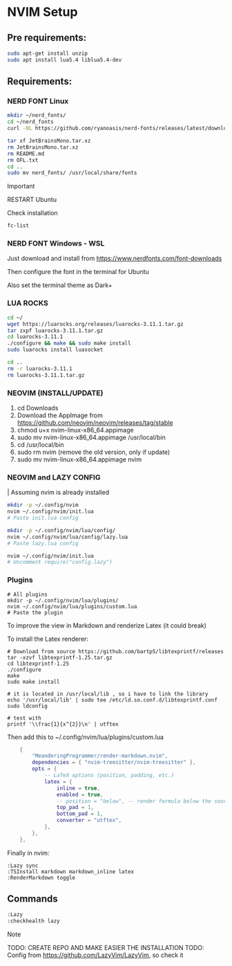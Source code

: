 # NVIM Setup

## Pre requirements:

```bash
sudo apt-get install unzip
sudo apt install lua5.4 liblua5.4-dev
```

## Requirements:

### NERD FONT Linux

```bash
mkdir ~/nerd_fonts/
cd ~/nerd_fonts
curl -OL https://github.com/ryanoasis/nerd-fonts/releases/latest/download/JetBrainsMono.tar.xz

tar xf JetBrainsMono.tar.xz
rm JetBrainsMono.tar.xz
rm README.md
rm OFL.txt
cd ..
sudo mv nerd_fonts/ /usr/local/share/fonts
```
> [!IMPORTANT]  
> RESTART Ubuntu

Check installation
```bash
fc-list
```
### NERD FONT Windows - WSL

Just download and install from https://www.nerdfonts.com/font-downloads

Then configure the font in the terminal for Ubuntu

Also set the terminal theme as Dark+

### LUA ROCKS

```bash
cd ~/
wget https://luarocks.org/releases/luarocks-3.11.1.tar.gz
tar zxpf luarocks-3.11.1.tar.gz
cd luarocks-3.11.1
./configure && make && sudo make install
sudo luarocks install luasocket

cd ..
rm -r luarocks-3.11.1
rm luarocks-3.11.1.tar.gz
```

### NEOVIM (INSTALL/UPDATE)

1. cd Downloads
2. Download the AppImage from https://github.com/neovim/neovim/releases/tag/stable
3. chmod u+x nvim-linux-x86_64.appimage
4. sudo mv nvim-linux-x86_64.appimage /usr/local/bin
5. cd /usr/local/bin
6. sudo rm nvim (remove the old version, only if update)
7. sudo mv nvim-linux-x86_64.appimage nvim


### NEOVIM and LAZY CONFIG

| Assuming nvim is already installed

```bash
mkdir -p ~/.config/nvim
nvim ~/.config/nvim/init.lua
# Paste init.lua config

mkdir -p ~/.config/nvim/lua/config/
nvim ~/.config/nvim/lua/config/lazy.lua
# Paste lazy.lua config

nvim ~/.config/nvim/init.lua
# Uncomment require("config.lazy")

```

### Plugins
```
# All plugins
mkdir -p ~/.config/nvim/lua/plugins/
nvim ~/.config/nvim/lua/plugins/custom.lua
# Paste the plugin
```

To improve the view in Markdown and renderize Latex (it could break)

To install the Latex renderer:
```
# Download from source https://github.com/bartp5/libtexprintf/releases
tar -xzvf libtexprintf-1.25.tar.gz
cd libtexprintf-1.25
./configure
make
sudo make install

# it is located in /usr/local/lib , so i have to link the library
echo '/usr/local/lib' | sudo tee /etc/ld.so.conf.d/libtexprintf.conf
sudo ldconfig

# test with
printf '\\frac{1}{x^{2}}\n' | utftex
```
Then add this to ~/.config/nvim/lua/plugins/custom.lua

```lua
	{
		"MeanderingProgrammer/render-markdown.nvim",
		dependencies = { "nvim-treesitter/nvim-treesitter" },
		opts = {
			-- LaTeX options (position, padding, etc.)
			latex = {
				inline = true,
				enabled = true,
				-- position = "below", -- render formula below the source
				top_pad = 1,
				bottom_pad = 1,
				converter = "utftex",
			},
		},
	},

```

Finally in nvim:

```
:Lazy sync
:TSInstall markdown markdown_inline latex
:RenderMarkdown toggle
```

## Commands
```bash
:Lazy
:checkhealth lazy
```

> [!NOTE]
> TODO: CREATE REPO AND MAKE EASIER THE INSTALLATION
> TODO: Config from https://github.com/LazyVim/LazyVim, so check it

